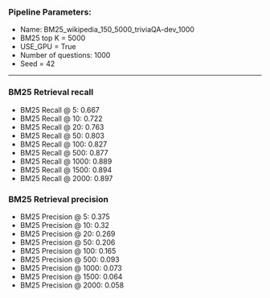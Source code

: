 ### Pipeline Parameters:
* Name: BM25_wikipedia_150_5000_triviaQA-dev_1000
* BM25 top K = 5000
* USE_GPU = True
* Number of questions: 1000
* Seed = 42
------
### BM25 Retrieval recall 
* BM25 Recall @ 5: 0.667
* BM25 Recall @ 10: 0.722
* BM25 Recall @ 20: 0.763
* BM25 Recall @ 50: 0.803
* BM25 Recall @ 100: 0.827
* BM25 Recall @ 500: 0.877
* BM25 Recall @ 1000: 0.889
* BM25 Recall @ 1500: 0.894
* BM25 Recall @ 2000: 0.897
### BM25 Retrieval precision 
* BM25 Precision @ 5: 0.375
* BM25 Precision @ 10: 0.32
* BM25 Precision @ 20: 0.269
* BM25 Precision @ 50: 0.206
* BM25 Precision @ 100: 0.165
* BM25 Precision @ 500: 0.093
* BM25 Precision @ 1000: 0.073
* BM25 Precision @ 1500: 0.064
* BM25 Precision @ 2000: 0.058
